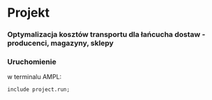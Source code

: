 # Projekt
### Optymalizacja kosztów transportu dla łańcucha dostaw - producenci, magazyny, sklepy
### Uruchomienie
w terminalu AMPL:
```
include project.run;
```